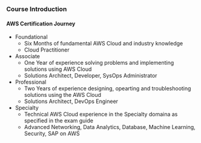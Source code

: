 ### Course Introduction

#### AWS Certification Journey
- Foundational
  - Six Months of fundamental AWS Cloud and industry knowledge
  - Cloud Practitioner
- Associate
  - One Year of experience solving problems and implementing solutions using AWS Cloud
  - Solutions Architect, Developer, SysOps Administrator
- Professional
  - Two Years of experience designing, opearting and troubleshooting solutions using the AWS Cloud
  - Solutions Architect, DevOps Engineer
- Specialty
  - Technical AWS Cloud experience in the Specialty domaina as specified in the exam guide 
  - Advanced Networking, Data Analytics, Database, Machine Learning, Security, SAP on AWS
